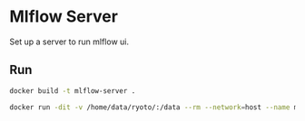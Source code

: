 # Mlflow Server

Set up a server to run mlflow ui.

## Run

```sh
docker build -t mlflow-server .
```

```sh
docker run -dit -v /home/data/ryoto/:/data --rm --network=host --name mlflow-server mlflow-server
```
